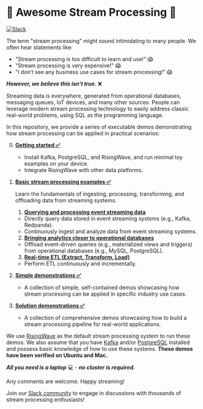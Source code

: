 
# :school: Awesome Stream Processing :school:

<div>
  <a
    href="https://risingwave.com/slack"
    target="_blank"
  >
    <img alt="Slack" src="https://badgen.net/badge/Slack/Join%20RisingWave/0abd59?icon=slack" />
  </a>
</div>


The term "stream processing" might sound intimidating to many people. We often hear statements like:

- "Stream processing is too difficult to learn and use!" 😱
- "Stream processing is very expensive!" 😱
- "I don’t see any business use cases for stream processing!" 😱

_**However, we believe this isn't true.**_ ❌


Streaming data is everywhere, generated from operational databases, messaging queues, IoT devices, and many other sources. People can leverage modern stream processing technology to easily address classic real-world problems, using SQL as the programming language.

In this repository, we provide a series of executable demos demonstrating how stream processing can be applied in practical scenarios:

0. [**Getting started ✅**](00-get-started/)
    * Install Kafka, PostgreSQL, and RisingWave, and run minimal toy examples on your device.
    * Integrate RisingWave with other data platforms.
1. [**Basic stream processing examples ✅**](01-basic-streaming-workflow)

    Learn the fundamentals of ingesting, processing, transforming, and offloading data from streaming systems.
    1. [**Querying and processing event streaming data**](/01-basic-streaming-workflow/01-query-process-streaming-data/)
      * Directly query data stored in event streaming systems (e.g., Kafka, Redpanda).
      * Continuously ingest and analyze data from event streaming systems.
    2. [**Bringing analytics closer to operational databases**](/01-basic-streaming-workflow/02-bring-analytics-closer-to-odb/)
      * Offload event-driven queries (e.g., materialized views and triggers) from operational databases (e.g., MySQL, PostgreSQL).
    3. [**Real-time ETL (Extract, Transform, Load)**](/01-basic-streaming-workflow/03-real-time-etl/)
      * Perform ETL continuously and incrementally.
2. [**Simple demonstrations ✅**](02-simple-demos/)
   * A collection of simple, self-contained demos showcasing how stream processing can be applied in specific industry use cases.
3. [**Solution demonstrations ✅**](03-solution-demos/)
   * A collection of comprehensive demos showcasing how to build a stream processing pipeline for real-world applications.


We use [RisingWave](https://github.com/risingwavelabs/risingwave) as the default stream processing system to run these demos. We also assume that you have [Kafka](https://kafka.apache.org/) and/or [PostgreSQL](https://www.postgresql.org/) installed and possess basic knowledge of how to use these systems. **These demos have been verified on Ubuntu and Mac.**

_**All you need is a laptop**_ 💻 - _**no cluster is required.**_

Any comments are welcome. Happy streaming!

Join our [Slack community](https://www.risingwave.com/slack) to engage in discussions with thousands of stream processing enthusiasts!
